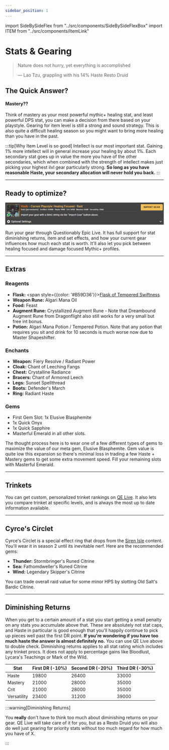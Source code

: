 ```yaml
---
sidebar_position: 1
---
```


import SideBySideFlex from "../src/components/SideBySideFlexBox"
import ITEM from "../src/components/ItemLink"

# Stats & Gearing

> Nature does not hurry, yet everything is accomplished
>
> — Lao Tzu, grappling with his 14% Haste Resto Druid

## The Quick Answer?


<SideBySideFlex
  leftTitle="Raid & Healing Focused Mythic+"
  leftText="Intellect >>> Haste >> Mastery > Versatility > Crit"
  rightTitle="Damage Focused Mythic+"
  rightText="Intellect >>> Haste > Versatility = Crit > Mastery"
/>


#### Mastery??
Think of mastery as your most powerful mythic+ healing stat, and least powerful DPS stat, you can make a decision from there based on your playstyle. Gearing for item level is still a strong and sound strategy. This is also quite a difficult healing season so you might want to bring more healing than you have in the past.

:::tip[Why Item Level is so good]
Intellect is our most important stat. Gaining 1% more intellect will in general increase your healing by about 1%.
Each secondary stat goes up in value the more you have of the other secondaries, which when combined with the strength of intellect makes just picking your highest ilvl gear particularly strong. **So long as you have reasonable Haste, your secondary allocation will never hold you back.**
::: 
 
---

## Ready to optimize?
![QE Live Intro](.\images\QELivePanel.png)

Run your gear through Questionably Epic Live. It has full support for stat diminishing returns, item and set effects, and how your current gear influences how much each stat is worth. It'll also let you pick between healing focused and damage focused Mythic+ profiles.


---

## Extras

### Reagents
- **Flask:** <span style={{color: '#B59D36'}}>[Flask of Tempered Swiftness](https://www.wowhead.com/spell=431972)</span>
- **Weapon Rune:** <ITEM>Algari Mana Oil</ITEM>
- **Food:** <ITEM>Feast</ITEM>
- **Augment Rune:** <ITEM>Crystallized Augment Rune</ITEM> - Note that <ITEM>Dreambound Augment Rune</ITEM> from Dragonflight also still works for a very small but free int bonus.
- **Potion:** <ITEM>Algari Mana Potion</ITEM> / <ITEM>Tempered Potion</ITEM>. Note that any potion that requires you sit and drink for 10 seconds is much worse now due to Master Shapeshifter.

### Enchants
- **Weapon:** <ITEM>Fiery Resolve</ITEM> / <ITEM>Radiant Power</ITEM>
- **Cloak:** <ITEM>Chant of Leeching Fangs</ITEM>
- **Chest:** <ITEM>Crystalline Radiance</ITEM>
- **Bracers:** <ITEM>Chant of Armored Leech</ITEM>
- **Legs:** <ITEM>Sunset Spellthread</ITEM>
- **Boots:** <ITEM>Defender's March</ITEM>
- **Ring:** <ITEM>Radiant Haste</ITEM>

### Gems
- First Gem Slot: 1x <ITEM>Elusive Blasphemite</ITEM>
- 1x <ITEM>Quick Onyx</ITEM>
- 1x <ITEM>Quick Sapphire</ITEM>
- <ITEM>Masterful Emerald</ITEM> in all other slots.

The thought process here is to wear one of a few different types of gems to maximize the value of our meta gem, <ITEM>Elusive Blasphemite</ITEM>. Gem value is quite low this expansion so there's minimal loss in trading a few Haste + Mastery gems to get some extra movement speed. Fill your remaining slots with <ITEM>Masterful Emerald</ITEM>. 

---

## Trinkets
You can get custom, personalized trinket rankings on [QE Live](https://questionablyepic.com/live). It also lets you compare trinket at specific levels, and is always the most up to date information available.

---

## Cyrce's Circlet
<ITEM>Cyrce's Circlet</ITEM> is a special effect ring that drops from the [Siren Isle](https://www.wowhead.com/guide/the-war-within/patch-11-0-7-cyrces-circlet-customizable-ring) content. You'll wear it in season 2 until its inevitable nerf. Here are the recommended gems:
- **Thunder:** <ITEM>Stormbringer's Runed Citrine</ITEM>
- **Sea:** <ITEM>Fathomdweller's Runed Citrine</ITEM>
- **Wind:** <ITEM>Legendary Skipper's Citrine</ITEM>

You can trade overall raid value for some minor HPS by slotting <ITEM>Old Salt's Bardic Citrine</ITEM>.


---

## Diminishing Returns
When you get to a certain amount of a stat you start getting a small penalty on any stats you accumulate above that. These are absolutely not stat caps, and Haste in particular is good enough that you'll happily continue to pick up pieces well past the first DR point. 
**If you're wondering if you have too much haste the answer is almost definitely no.** You can use QE Live above to double check. Diminishing returns applies to all stat rating which includes any trinket procs. It does not apply to percentage gains like Bloodlust, Lycara's Teachings or Mark of the Wild.

| Stat | First DR (-10%) | Second DR (-20%) | Third DR (-30%) |
| --- | --- | --- | --- |
| Haste | 19800 | 26400 | 33000 |
| Mastery | 21000 | 28000 | 35000 |
| Crit | 21000 | 28000 | 35000 |
| Versatility | 23400 | 31200 | 39000 |

:::warning[Diminishing Returns]

You **really** don't have to think too much about diminishing returns on your gear. QE Live will take care of it for you, but as a Resto Druid you will also do well just gearing for priority stats without too much regard for how much you have of X. 

:::

